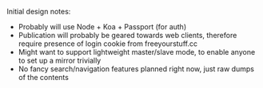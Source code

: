 Initial design notes:
- Probably will use Node + Koa + Passport (for auth)
- Publication will probably be geared towards web clients, therefore require
  presence of login cookie from freeyourstuff.cc
- Might want to support lightweight master/slave mode, to enable anyone to
  set up a mirror trivially
- No fancy search/navigation features planned right now, just raw dumps of
  the contents
